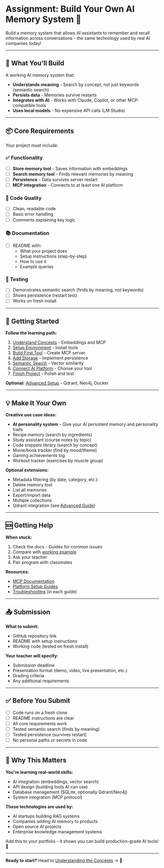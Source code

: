# Assignment: Build Your Own AI Memory System 🧠

Build a memory system that allows AI assistants to remember and recall information across conversations - the same technology used by real AI companies today!

---

## 🎯 What You'll Build

A working AI memory system that:
- **Understands meaning** - Search by concept, not just keywords (semantic search)
- **Persists data** - Memories survive restarts
- **Integrates with AI** - Works with Claude, Copilot, or other MCP-compatible tools
- **Uses local models** - No expensive API calls (LM Studio)

---

## 📦 Core Requirements

Your project must include:

### ✅ Functionality
- [ ] **Store memory tool** - Saves information with embeddings
- [ ] **Search memory tool** - Finds relevant memories by meaning
- [ ] **Persistence** - Data survives server restart
- [ ] **MCP integration** - Connects to at least one AI platform

### 📝 Code Quality
- [ ] Clean, readable code
- [ ] Basic error handling
- [ ] Comments explaining key logic

### 📚 Documentation
- [ ] README with:
  - What your project does
  - Setup instructions (step-by-step)
  - How to use it
  - Example queries

### 🧪 Testing
- [ ] Demonstrates semantic search (finds by meaning, not keywords)
- [ ] Shows persistence (restart test)
- [ ] Works on fresh install

---

## 🚀 Getting Started

**Follow the learning path:**
1. [Understand Concepts](docs/01-concepts.md) - Embeddings and MCP
2. [Setup Environment](docs/02-setup-guide.md) - Install tools
3. [Build First Tool](docs/03-first-mcp-tool.md) - Create MCP server
4. [Add Storage](docs/04-memory-storage.md) - Implement persistence
5. [Semantic Search](docs/05-semantic-search.md) - Vector similarity
6. [Connect AI Platform](docs/choosing-ai-platform.md) - Choose your tool
7. [Finish Project](docs/06-final-project.md) - Polish and test

**Optional:** [Advanced Setup](docs/07-advanced-production.md) - Qdrant, Neo4j, Docker

---

## 💡 Make It Your Own

**Creative use case ideas:**
- **AI personality system** - Give your AI persistent memory and personality traits
- Recipe memory (search by ingredients)
- Study assistant (course notes by topic)
- Code snippets library (search by concept)
- Movie/book tracker (find by mood/theme)
- Gaming achievements log
- Workout tracker (exercises by muscle group)

**Optional extensions:**
- Metadata filtering (by date, category, etc.)
- Delete memory tool
- List all memories
- Export/import data
- Multiple collections
- Qdrant integration (see [Advanced Guide](docs/07-advanced-production.md))

---

## 🆘 Getting Help

**When stuck:**
1. Check the docs - Guides for common issues
2. Compare with [working example](examples/basic-typescript-example/)
3. Ask your teacher
4. Pair program with classmates

**Resources:**
- [MCP Documentation](https://modelcontextprotocol.io/)
- [Platform Setup Guides](docs/)
- [Troubleshooting](docs/02-setup-guide.md#troubleshooting) (in each guide)

---

## 📤 Submission

**What to submit:**
- GitHub repository link
- README with setup instructions
- Working code (tested on fresh install)

**Your teacher will specify:**
- Submission deadline
- Presentation format (demo, video, live presentation, etc.)
- Grading criteria
- Any additional requirements

---

## ✅ Before You Submit

- [ ] Code runs on a fresh clone
- [ ] README instructions are clear
- [ ] All core requirements work
- [ ] Tested semantic search (finds by meaning)
- [ ] Tested persistence (survives restart)
- [ ] No personal paths or secrets in code

---

## 🌟 Why This Matters

**You're learning real-world skills:**
- AI integration (embeddings, vector search)
- API design (building tools AI can use)
- Database management (SQLite, optionally Qdrant/Neo4j)
- System integration (MCP protocol)

**These technologies are used by:**
- AI startups building RAG systems
- Companies adding AI memory to products
- Open source AI projects
- Enterprise knowledge management systems

Add this to your portfolio - it shows you can build production-grade AI tools! 💼

---

**Ready to start?** Head to [Understanding the Concepts](docs/01-concepts.md) → 🚀
